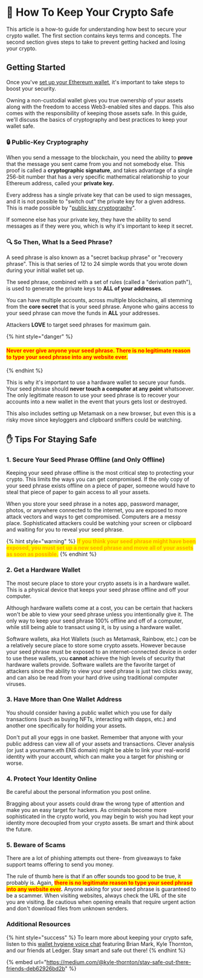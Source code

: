 # 🔐 How To Keep Your Crypto Safe

This article is a how-to guide for understanding how best to secure your crypto wallet. The first section contains keys terms and concepts. The second section gives steps to take to prevent getting hacked and losing your crypto.

## Getting Started

Once you've [set up your Ethereum wallet](how-to-set-up-your-first-ethereum-wallet.md), it's important to take steps to boost your security.

Owning a non-custodial wallet gives you true ownership of your assets along with the freedom to access Web3-enabled sites and dapps. This also comes with the responsibility of keeping those assets safe. In this guide, we'll discuss the basics of cryptography and best practices to keep your wallet safe.

### 🔒 **Public-Key Cryptography**

When you send a message to the blockchain, you need the ability to **prove** that the message you sent came from you and not somebody else. This proof is called a **cryptographic signature**, and takes advantage of a single 256-bit number that has a very specific mathematical relationship to your Ethereum address, called your **private key.**

Every address has a single private key that can be used to sign messages, and it is not possible to "switch out" the private key for a given address. This is made possible by "[public key cryptography](https://en.wikipedia.org/wiki/Public-key\_cryptography)".

If someone else has your private key, they have the ability to send messages as if they were you, which is why it's important to keep it secret.

### **🔍 So Then, What Is a Seed Phrase?**

A seed phrase is also known as a "secret backup phrase" or "recovery phrase". This is that series of 12 to 24 simple words that you wrote down during your initial wallet set up.

The seed phrase, combined with a set of rules (called a "derivation path"), is used to generate the private keys to **ALL of your addresses**.

You can have multiple accounts, across multiple blockchains, all stemming from the **core secret** that is your seed phrase. Anyone who gains access to your seed phrase can move the funds in **ALL** your addresses.

Attackers **LOVE** to target seed phrases for maximum gain.

{% hint style="danger" %}
#### <mark style="color:red;">**Never ever give anyone your seed phrase. There is no legitimate reason to type your seed phrase into any website ever.**</mark>
{% endhint %}

This is why it's important to use a hardware wallet to secure your funds. Your seed phrase should **never touch a computer at any point** whatsoever. The only legitimate reason to use your seed phrase is to recover your accounts into a new wallet in the event that yours gets lost or destroyed.

This also includes setting up Metamask on a new browser, but even this is a risky move since keyloggers and clipboard sniffers could be watching.

## ✋ Tips For Staying Safe

### **1. Secure Your Seed Phrase Offline (and Only Offline)**

Keeping your seed phrase offline is the most critical step to protecting your crypto. This limits the ways you can get compromised. If the only copy of your seed phrase exists offline on a piece of paper, someone would have to steal that piece of paper to gain access to all your assets.

When you store your seed phrase in a notes app, password manager, photos, or anywhere connected to the internet, you are exposed to more attack vectors and ways to get compromised. Computers are a messy place. Sophisticated attackers could be watching your screen or clipboard and waiting for you to reveal your seed phrase.

{% hint style="warning" %}
<mark style="color:orange;">**If you think your seed phrase might have been exposed, you must set up a new seed phrase and move all of your assets as soon as possible.**</mark>
{% endhint %}

### 2. Get **a Hardware Wallet**

The most secure place to store your crypto assets is in a hardware wallet. This is a physical device that keeps your seed phrase offline and off your computer.

Although hardware wallets come at a cost, you can be certain that hackers won't be able to view your seed phrase unless you intentionally give it. The only way to keep your seed phrase 100% offline and off of a computer, while still being able to transact using it, is by using a hardware wallet.

Software wallets, aka Hot Wallets (such as Metamask, Rainbow, etc.) _can_ be a relatively secure place to store some crypto assets. However because your seed phrase must be exposed to an internet-connected device in order to use these wallets, you **cannot** achieve the high levels of security that hardware wallets provide. Software wallets are the favorite target of attackers since the ability to view your seed phrase is just two clicks away, and can also be read from your hard drive using traditional computer viruses.

### **3. Have More than One Wallet Address**

You should consider having a public wallet which you use for daily transactions (such as buying NFTs, interacting with dapps, etc.) and another one specifically for holding your assets.

Don't put all your eggs in one basket. Remember that anyone with your public address can view all of your assets and transactions. Clever analysis (or just a yourname.eth ENS domain) might be able to link your real-world identity with your account, which can make you a target for phishing or worse.

### **4. Protect Your Identity Online**

Be careful about the personal information you post online.

Bragging about your assets could draw the wrong type of attention and make you an easy target for hackers. As criminals become more sophisticated in the crypto world, you may begin to wish you had kept your identity more decoupled from your crypto assets. Be smart and think about the future.

### **5. Beware of Scams**

There are a lot of phishing attempts out there- from giveaways to fake support teams offering to send you money.

The rule of thumb here is that if an offer sounds too good to be true, it probably is. Again, <mark style="color:red;">**there is no legitimate reason to type your seed phrase into any website ever**</mark>**.** Anyone asking for your seed phrase is guaranteed to be a scammer. When visiting websites, always check the URL of the site you are visiting. Be cautious when opening emails that require urgent action and don't download files from unknown senders.

### Additional Resources

{% hint style="success" %}
To learn more about keeping your crypto safe, listen to this [wallet hygiene voice chat](https://drive.google.com/file/d/1X1KLBL7Sf4t5u4tm8zoRU72pgOPg48gR/view) featuring Brian Mark, Kyle Thornton, and our friends at Ledger. Stay smart and safe out there!
{% endhint %}

{% embed url="https://medium.com/@kyle-thornton/stay-safe-out-there-friends-deb62926bd2b" %}
